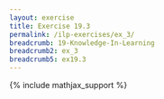 ```yaml
---
layout: exercise
title: Exercise 19.3
permalink: /ilp-exercises/ex_3/
breadcrumb: 19-Knowledge-In-Learning
breadcrumb2: ex_3
breadcrumb5: ex19.3
---
```


{% include mathjax_support %}

